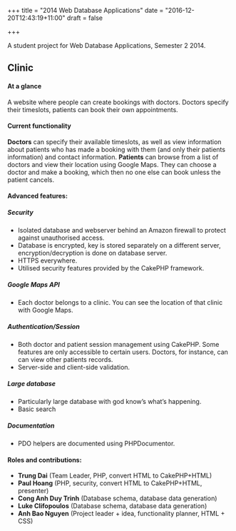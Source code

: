 +++
title = "2014 Web Database Applications"
date = "2016-12-20T12:43:19+11:00"
draft = false

+++

A student project for Web Database Applications, Semester 2 2014.
## Clinic
#### At a glance
A website where people can create bookings with doctors. Doctors specify their timeslots, patients can book their own appointments.
#### Current functionality
**Doctors** can specify their available timeslots, as well as view information about patients who has made a booking with them (and only their patients information) and contact information.
**Patients** can browse from a list of doctors and view their location using Google Maps. They can choose a doctor and make a booking, which then no one else can book unless the patient cancels.
#### Advanced features:

##### Security
* Isolated database and webserver behind an Amazon firewall to protect against unauthorised access.
* Database is encrypted, key is stored separately on a different server, encryption/decryption is done on database server.
* HTTPS everywhere.
* Utilised security features provided by the CakePHP framework.

##### Google Maps API
* Each doctor belongs to a clinic. You can see the location of that clinic with Google Maps.

##### Authentication/Session
* Both doctor and patient session management using CakePHP. Some features are only accessible to certain users. Doctors, for instance, can can view other patients records.
* Server-side and client-side validation.

##### Large database
* Particularly large database with god know’s what’s happening.
* Basic search

##### Documentation
* PDO helpers are documented using PHPDocumentor.

#### Roles and contributions:
* **Trung Dai**
(Team Leader, PHP, convert HTML to CakePHP+HTML)
* **Paul Hoang**
(PHP, security, convert HTML to CakePHP+HTML, presenter)
* **Cong Anh Duy Trinh**
(Database schema, database data generation)
* **Luke Clifopoulos**
(Database schema, database data generation)
* **Anh Bao Nguyen**
(Project leader + idea, functionality planner, HTML + CSS)